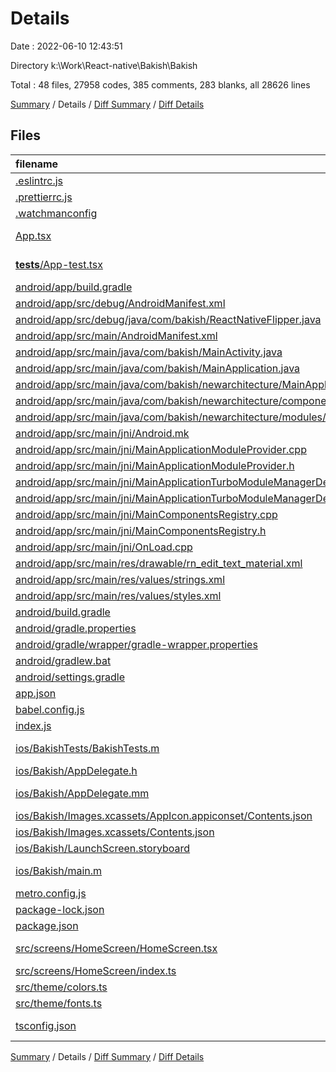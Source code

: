 # Details

Date : 2022-06-10 12:43:51

Directory k:\\Work\\React-native\\Bakish\\Bakish

Total : 48 files,  27958 codes, 385 comments, 283 blanks, all 28626 lines

[Summary](results.md) / Details / [Diff Summary](diff.md) / [Diff Details](diff-details.md)

## Files
| filename | language | code | comment | blank | total |
| :--- | :--- | ---: | ---: | ---: | ---: |
| [.eslintrc.js](/.eslintrc.js) | JavaScript | 16 | 0 | 1 | 17 |
| [.prettierrc.js](/.prettierrc.js) | JavaScript | 7 | 0 | 1 | 8 |
| [.watchmanconfig](/.watchmanconfig) | JSON | 1 | 0 | 0 | 1 |
| [App.tsx](/App.tsx) | TypeScript React | 9 | 0 | 3 | 12 |
| [__tests__/App-test.tsx](/__tests__/App-test.tsx) | TypeScript React | 7 | 4 | 4 | 15 |
| [android/app/build.gradle](/android/app/build.gradle) | Groovy | 157 | 133 | 31 | 321 |
| [android/app/src/debug/AndroidManifest.xml](/android/app/src/debug/AndroidManifest.xml) | XML | 11 | 0 | 3 | 14 |
| [android/app/src/debug/java/com/bakish/ReactNativeFlipper.java](/android/app/src/debug/java/com/bakish/ReactNativeFlipper.java) | Java | 60 | 8 | 6 | 74 |
| [android/app/src/main/AndroidManifest.xml](/android/app/src/main/AndroidManifest.xml) | XML | 24 | 0 | 3 | 27 |
| [android/app/src/main/java/com/bakish/MainActivity.java](/android/app/src/main/java/com/bakish/MainActivity.java) | Java | 25 | 9 | 7 | 41 |
| [android/app/src/main/java/com/bakish/MainApplication.java](/android/app/src/main/java/com/bakish/MainApplication.java) | Java | 68 | 14 | 10 | 92 |
| [android/app/src/main/java/com/bakish/newarchitecture/MainApplicationReactNativeHost.java](/android/app/src/main/java/com/bakish/newarchitecture/MainApplicationReactNativeHost.java) | Java | 83 | 20 | 14 | 117 |
| [android/app/src/main/java/com/bakish/newarchitecture/components/MainComponentsRegistry.java](/android/app/src/main/java/com/bakish/newarchitecture/components/MainComponentsRegistry.java) | Java | 22 | 8 | 7 | 37 |
| [android/app/src/main/java/com/bakish/newarchitecture/modules/MainApplicationTurboModuleManagerDelegate.java](/android/app/src/main/java/com/bakish/newarchitecture/modules/MainApplicationTurboModuleManagerDelegate.java) | Java | 30 | 10 | 9 | 49 |
| [android/app/src/main/jni/Android.mk](/android/app/src/main/jni/Android.mk) | Makefile | 28 | 12 | 10 | 50 |
| [android/app/src/main/jni/MainApplicationModuleProvider.cpp](/android/app/src/main/jni/MainApplicationModuleProvider.cpp) | C++ | 11 | 9 | 5 | 25 |
| [android/app/src/main/jni/MainApplicationModuleProvider.h](/android/app/src/main/jni/MainApplicationModuleProvider.h) | C++ | 11 | 0 | 6 | 17 |
| [android/app/src/main/jni/MainApplicationTurboModuleManagerDelegate.cpp](/android/app/src/main/jni/MainApplicationTurboModuleManagerDelegate.cpp) | C++ | 37 | 1 | 8 | 46 |
| [android/app/src/main/jni/MainApplicationTurboModuleManagerDelegate.h](/android/app/src/main/jni/MainApplicationTurboModuleManagerDelegate.h) | C++ | 25 | 5 | 9 | 39 |
| [android/app/src/main/jni/MainComponentsRegistry.cpp](/android/app/src/main/jni/MainComponentsRegistry.cpp) | C++ | 43 | 5 | 14 | 62 |
| [android/app/src/main/jni/MainComponentsRegistry.h](/android/app/src/main/jni/MainComponentsRegistry.h) | C++ | 23 | 1 | 9 | 33 |
| [android/app/src/main/jni/OnLoad.cpp](/android/app/src/main/jni/OnLoad.cpp) | C++ | 10 | 0 | 2 | 12 |
| [android/app/src/main/res/drawable/rn_edit_text_material.xml](/android/app/src/main/res/drawable/rn_edit_text_material.xml) | XML | 11 | 23 | 3 | 37 |
| [android/app/src/main/res/values/strings.xml](/android/app/src/main/res/values/strings.xml) | XML | 3 | 0 | 1 | 4 |
| [android/app/src/main/res/values/styles.xml](/android/app/src/main/res/values/styles.xml) | XML | 5 | 2 | 3 | 10 |
| [android/build.gradle](/android/build.gradle) | Groovy | 40 | 9 | 5 | 54 |
| [android/gradle.properties](/android/gradle.properties) | Properties | 6 | 26 | 9 | 41 |
| [android/gradle/wrapper/gradle-wrapper.properties](/android/gradle/wrapper/gradle-wrapper.properties) | Properties | 5 | 0 | 1 | 6 |
| [android/gradlew.bat](/android/gradlew.bat) | Batch | 68 | 0 | 22 | 90 |
| [android/settings.gradle](/android/settings.gradle) | Groovy | 8 | 0 | 2 | 10 |
| [app.json](/app.json) | JSON | 4 | 0 | 0 | 4 |
| [babel.config.js](/babel.config.js) | JavaScript | 16 | 0 | 1 | 17 |
| [index.js](/index.js) | JavaScript | 4 | 3 | 3 | 10 |
| [ios/BakishTests/BakishTests.m](/ios/BakishTests/BakishTests.m) | Objective-C | 53 | 0 | 14 | 67 |
| [ios/Bakish/AppDelegate.h](/ios/Bakish/AppDelegate.h) | C++ | 5 | 0 | 4 | 9 |
| [ios/Bakish/AppDelegate.mm](/ios/Bakish/AppDelegate.mm) | Objective-C++ | 85 | 0 | 24 | 109 |
| [ios/Bakish/Images.xcassets/AppIcon.appiconset/Contents.json](/ios/Bakish/Images.xcassets/AppIcon.appiconset/Contents.json) | JSON | 53 | 0 | 1 | 54 |
| [ios/Bakish/Images.xcassets/Contents.json](/ios/Bakish/Images.xcassets/Contents.json) | JSON | 6 | 0 | 1 | 7 |
| [ios/Bakish/LaunchScreen.storyboard](/ios/Bakish/LaunchScreen.storyboard) | XML | 46 | 1 | 1 | 48 |
| [ios/Bakish/main.m](/ios/Bakish/main.m) | Objective-C | 8 | 0 | 3 | 11 |
| [metro.config.js](/metro.config.js) | JavaScript | 10 | 6 | 2 | 18 |
| [package-lock.json](/package-lock.json) | JSON | 26,716 | 0 | 1 | 26,717 |
| [package.json](/package.json) | JSON | 46 | 0 | 1 | 47 |
| [src/screens/HomeScreen/HomeScreen.tsx](/src/screens/HomeScreen/HomeScreen.tsx) | TypeScript React | 10 | 0 | 3 | 13 |
| [src/screens/HomeScreen/index.ts](/src/screens/HomeScreen/index.ts) | TypeScript | 1 | 0 | 1 | 2 |
| [src/theme/colors.ts](/src/theme/colors.ts) | TypeScript | 2 | 0 | 2 | 4 |
| [src/theme/fonts.ts](/src/theme/fonts.ts) | TypeScript | 18 | 0 | 4 | 22 |
| [tsconfig.json](/tsconfig.json) | JSON with Comments | 21 | 76 | 9 | 106 |

[Summary](results.md) / Details / [Diff Summary](diff.md) / [Diff Details](diff-details.md)